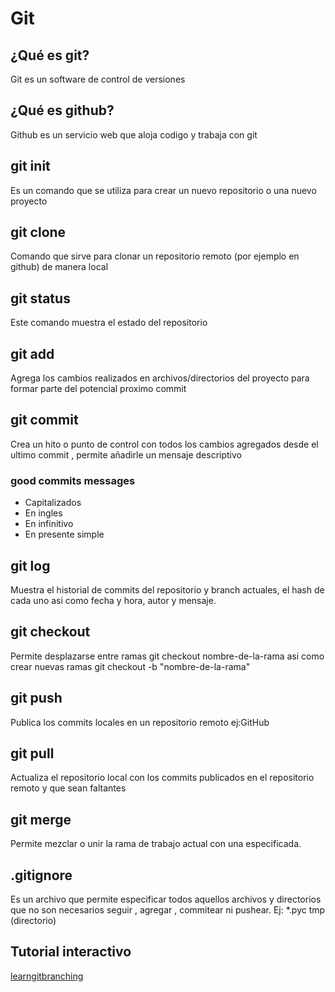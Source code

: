 # Git

## ¿Qué es git?
Git es un software de control de versiones
## ¿Qué es github?
Github es un servicio web que aloja codigo y trabaja con git
## git init
Es un comando que se utiliza para crear un nuevo repositorio o una nuevo proyecto
## git clone
Comando que sirve para clonar un repositorio remoto (por ejemplo en github) de manera local
## git status
Este comando muestra el estado del repositorio
## git add
Agrega los cambios realizados en archivos/directorios del proyecto para formar parte del potencial proximo commit
## git commit
Crea un hito o punto de control con todos los cambios agregados desde el ultimo commit , permite añadirle un mensaje descriptivo
### good commits messages
- Capitalizados
- En ingles
- En infinitivo
- En presente simple
## git log
Muestra el historial de commits del repositorio y branch actuales, el hash de cada uno asi como fecha y hora, autor y mensaje.
## git checkout
Permite desplazarse entre ramas git checkout nombre-de-la-rama asi como crear nuevas ramas git checkout -b "nombre-de-la-rama"
## git push
Publica los commits locales en un repositorio remoto ej:GitHub
## git pull
Actualiza el repositorio local con los commits publicados en el repositorio remoto y que sean faltantes
## git merge
Permite mezclar o unir la rama de trabajo actual con una especificada.
## .gitignore
Es un archivo que permite especificar todos aquellos archivos y directorios que no son necesarios seguir , agregar , commitear ni pushear.
Ej:
*.pyc
tmp (directorio)
## Tutorial interactivo

[learngitbranching](https://learngitbranching.js.org/)
